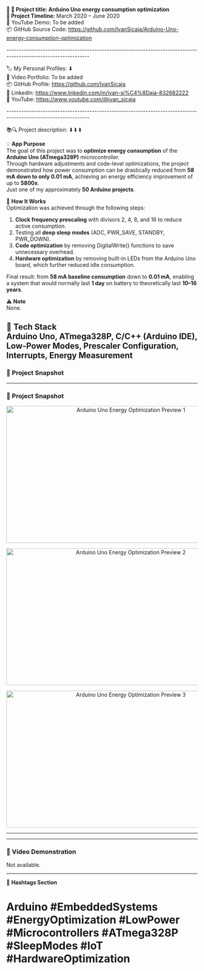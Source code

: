 **🧾 🎯 Project title: Arduino Uno energy consumption optimization  
📅 Project Timeline:** March 2020 – June 2020  
🎥 YouTube Demo: To be added  
📦 GitHub Source Code: <https://github.com/IvanSicaja/Arduino-Uno-energy-consumption-optimization>

\----------------------------------------------------------------------------------------------------------------

🏷️ My Personal Profiles: ⬇︎  
🎥 Video Portfolio: To be added  
📦 GitHub Profile: <https://github.com/IvanSicaja>  
🔗 LinkedIn: <https://www.linkedin.com/in/ivan-si%C4%8Daja-832682222>  
🎥 YouTube: <https://www.youtube.com/@ivan_sicaja>

\----------------------------------------------------------------------------------------------------------------

📚🔍 Project description: ⬇︎⬇︎⬇︎

💡 **App Purpose**  
The goal of this project was to **optimize energy consumption** of the **Arduino Uno (ATmega328P)** microcontroller.  
Through hardware adjustments and code-level optimizations, the project demonstrated how power consumption can be drastically reduced from **58 mA down to only 0.01 mA**, achieving an energy efficiency improvement of up to **5800x**.  
Just one of my approximately **50 Arduino projects**.

🧠 **How It Works**  
Optimization was achieved through the following steps:

1. **Clock frequency prescaling** with divisors 2, 4, 8, and 16 to reduce active consumption.
2. Testing all **deep sleep modes** (ADC, PWR_SAVE, STANDBY, PWR_DOWN).
3. **Code optimization** by removing DigitalWrite() functions to save unnecessary overhead.
4. **Hardware optimization** by removing built-in LEDs from the Arduino Uno board, which further reduced idle consumption.

Final result: from **58 mA baseline consumption** down to **0.01 mA**, enabling a system that would normally last **1 day** on battery to theoretically last **10–16 years**.

⚠️ **Note**  
None.

🔧 **Tech Stack**  
Arduino Uno, **ATmega328P**, C/C++ (Arduino IDE), Low-Power Modes, Prescaler Configuration, Interrupts, Energy Measurement
---

### 📸 Project Snapshot

---

### 📸 Project Snapshot

<p align="center">
  <img src="https://github.com/IvanSicaja/2020.03.01_GitHub_Arduino-Uno-Energy-Consumption-Optimization/blob/main/0.1_GitHub/1.0_Description_4_media_key_messages_%26_captions/2.0_Thumbnail_1.png?raw=true" 
       alt="Arduino Uno Energy Optimization Preview 1" 
       width="640" 
       height="360">
</p>

<p align="center">
  <img src="https://github.com/IvanSicaja/2020.03.01_GitHub_Arduino-Uno-Energy-Consumption-Optimization/blob/main/0.1_GitHub/1.0_Description_4_media_key_messages_%26_captions/2.0_Thumbnail_2.png?raw=true" 
       alt="Arduino Uno Energy Optimization Preview 2" 
       width="640" 
       height="360">
</p>

<p align="center">
  <img src="https://github.com/IvanSicaja/2020.03.01_GitHub_Arduino-Uno-Energy-Consumption-Optimization/blob/main/0.1_GitHub/1.0_Description_4_media_key_messages_%26_captions/2.0_Thumbnail_3.png?raw=true" 
       alt="Arduino Uno Energy Optimization Preview 3" 
       width="640" 
       height="360">
</p>

---


---

### 🎥 Video Demonstration

Not available.


---

📣 **Hashtags Section**  
# Arduino #EmbeddedSystems #EnergyOptimization #LowPower #Microcontrollers #ATmega328P #SleepModes #IoT #HardwareOptimization
